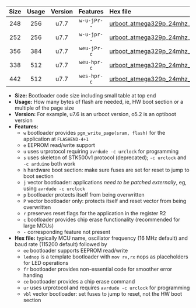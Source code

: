 |Size|Usage|Version|Features|Hex file|
|:-:|:-:|:-:|:-:|:--|
|248|256|u7.7|`w-u-jPr--`|[urboot_atmega329p_24mhz_38400bps_lednop_ur_vbl.hex](https://raw.githubusercontent.com/stefanrueger/urboot.hex/main/mcus/atmega329p/fcpu_24mhz/38400_bps/urboot_atmega329p_24mhz_38400bps_lednop_ur_vbl.hex)|
|252|256|u7.7|`w-u-jpr--`|[urboot_atmega329p_24mhz_38400bps_lednop_fr_ur_vbl.hex](https://raw.githubusercontent.com/stefanrueger/urboot.hex/main/mcus/atmega329p/fcpu_24mhz/38400_bps/urboot_atmega329p_24mhz_38400bps_lednop_fr_ur_vbl.hex)|
|356|384|u7.7|`weu-jPr-c`|[urboot_atmega329p_24mhz_38400bps_ee_lednop_fr_ce_ur_vbl.hex](https://raw.githubusercontent.com/stefanrueger/urboot.hex/main/mcus/atmega329p/fcpu_24mhz/38400_bps/urboot_atmega329p_24mhz_38400bps_ee_lednop_fr_ce_ur_vbl.hex)|
|338|512|u7.7|`weu-hpr-c`|[urboot_atmega329p_24mhz_38400bps_ee_lednop_fr_ce_ur.hex](https://raw.githubusercontent.com/stefanrueger/urboot.hex/main/mcus/atmega329p/fcpu_24mhz/38400_bps/urboot_atmega329p_24mhz_38400bps_ee_lednop_fr_ce_ur.hex)|
|442|512|u7.7|`wes-hpr-c`|[urboot_atmega329p_24mhz_38400bps_ee_lednop_fr_ce.hex](https://raw.githubusercontent.com/stefanrueger/urboot.hex/main/mcus/atmega329p/fcpu_24mhz/38400_bps/urboot_atmega329p_24mhz_38400bps_ee_lednop_fr_ce.hex)|

- **Size:** Bootloader code size including small table at top end
- **Usage:** How many bytes of flash are needed, ie, HW boot section or a multiple of the page size
- **Version:** For example, u7.6 is an urboot version, o5.2 is an optiboot version
- **Features:**
  + `w` bootloader provides `pgm_write_page(sram, flash)` for the application at `FLASHEND-4+1`
  + `e` EEPROM read/write support
  + `u` uses urprotocol requiring `avrdude -c urclock` for programming
  + `s` uses skeleton of STK500v1 protocol (deprecated); `-c urclock` and `-c arduino` both work
  + `h` hardware boot section: make sure fuses are set for reset to jump to boot section
  + `j` vector bootloader: applications *need to be patched externally*, eg, using `avrdude -c urclock`
  + `p` bootloader protects itself from being overwritten
  + `P` vector bootloader only: protects itself and reset vector from being overwritten
  + `r` preserves reset flags for the application in the register R2
  + `c` bootloader provides chip erase functionality (recommended for large MCUs)
  + `-` corresponding feature not present
- **Hex file:** typically MCU name, oscillator frequency (16 MHz default) and baud rate (115200 default) followed by
  + `ee` bootloader supports EEPROM read/write
  + `lednop` is a template bootloader with `mov rx,rx` nops as placeholders for LED operations
  + `fr` bootloader provides non-essential code for smoother error handing
  + `ce` bootloader provides a chip erase command
  + `ur` uses urprotocol and requires `avrdude -c urclock` for programming
  + `vbl` vector bootloader: set fuses to jump to reset, not the HW boot section
